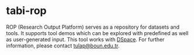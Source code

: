 # tabi-rop

ROP (Research Output Platform) serves as a repository for datasets and tools. It supports tool demos which can be explored with predefined as well as user-generated input. This tool works with [DSpace](https://dspace.lyrasis.org/). For further information, please contact [tulap@boun.edu.tr](mailto:tulap@boun.edu.tr).

